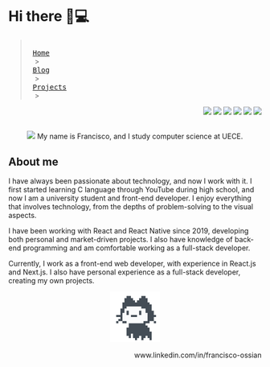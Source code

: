 # Hi there 👋💻 <img width="5px" height="25px" src="https://imgur.com/wuDhMTc.gif"></img>
>  <kbd> <br> [Home](https://www.foln.dev) <br> </kbd> >
>  <kbd> <br> [Blog](https://www.foln.dev/blog) <br> </kbd> >
>  <kbd> <br> [Projects](https://www.foln.dev/#projetos) <br> </kbd> >
<p align="right">
  <img src="https://img.shields.io/badge/CSS3-1572B6?style=for-the-badge&logo=css3&logoColor=white"></img>
  <img src="https://img.shields.io/badge/Node.js-43853D?style=for-the-badge&logo=node.js&logoColor=white"></img>
  <img src="https://img.shields.io/badge/C-00599C?style=for-the-badge&logo=c&logoColor=white"></img>
  <img src="https://img.shields.io/badge/JavaScript-F7DF1E?style=for-the-badge&logo=javascript&logoColor=black"></img>
  <img src="https://img.shields.io/badge/Python-3776AB?style=for-the-badge&logo=python&logoColor=white"></img>
  <img src="https://img.shields.io/badge/HTML5-E34F26?style=for-the-badge&logo=html5&logoColor=white"></img>
</p>

##
<p align="center" contentEditable="true">
  <img width="100px" src="https://media1.tenor.com/images/58725865c95fe20cfc595725fca0d6a3/tenor.gif"></img>
  My name is Francisco, and I study computer science at UECE.
</p>

## About me

I have always been passionate about technology, and now I work with it. I first started learning C language through YouTube during high school, and now I am a university student and front-end developer. I enjoy everything that involves technology, from the depths of problem-solving to the visual aspects.

I have been working with React and React Native since 2019, developing both personal and market-driven projects. I also have knowledge of back-end programming and am comfortable working as a full-stack developer.

Currently, I work as a front-end web developer, with experience in React.js and Next.js. I also have personal experience as a full-stack developer, creating my own projects.

<p align="center" contentEditable="true">
  <img width="100px" src="https://raw.githubusercontent.com/FranciscoOssian/FranciscoOssian/main/mona-loading-default.gif"></img>
</p>
<p align="right" contentEditable="true">
    www.linkedin.com/in/francisco-ossian
</p>

